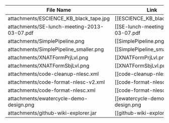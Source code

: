 | File Name | Link | Preview |
| --------- | ---- | ------- |
| attachments/ESCIENCE_KB_black_tape.jpg | [[ESCIENCE_KB_black_tape.jpg| attachments/ESCIENCE_KB_black_tape.jpg]] | [[ attachments/ESCIENCE_KB_black_tape.jpg|height=100px|width=100px]] |
| attachments/SE-lunch-meeting-2013-03-07.pdf | [[SE-lunch-meeting-2013-03-07.pdf| attachments/SE-lunch-meeting-2013-03-07.pdf]] | [[ attachments/SE-lunch-meeting-2013-03-07.pdf|height=100px|width=100px]] |
| attachments/SimplePipeline.png | [[SimplePipeline.png| attachments/SimplePipeline.png]] | [[ attachments/SimplePipeline.png|height=100px|width=100px]] |
| attachments/SimplePipeline_smaller.png | [[SimplePipeline_smaller.png| attachments/SimplePipeline_smaller.png]] | [[ attachments/SimplePipeline_smaller.png|height=100px|width=100px]] |
| attachments/XNATFormPrjLvl.png | [[XNATFormPrjLvl.png| attachments/XNATFormPrjLvl.png]] | [[ attachments/XNATFormPrjLvl.png|height=100px|width=100px]] |
| attachments/XNATFormSbjLvl.png | [[XNATFormSbjLvl.png| attachments/XNATFormSbjLvl.png]] | [[ attachments/XNATFormSbjLvl.png|height=100px|width=100px]] |
| attachments/code-cleanup-nlesc.xml | [[code-cleanup-nlesc.xml| attachments/code-cleanup-nlesc.xml]] | [[ attachments/code-cleanup-nlesc.xml|height=100px|width=100px]] |
| attachments/code-format-nlesc-v2.xml | [[code-format-nlesc-v2.xml| attachments/code-format-nlesc-v2.xml]] | [[ attachments/code-format-nlesc-v2.xml|height=100px|width=100px]] |
| attachments/code-format-nlesc.xml | [[code-format-nlesc.xml| attachments/code-format-nlesc.xml]] | [[ attachments/code-format-nlesc.xml|height=100px|width=100px]] |
| attachments/ewatercycle-demo-design.png | [[ewatercycle-demo-design.png| attachments/ewatercycle-demo-design.png]] | [[ attachments/ewatercycle-demo-design.png|height=100px|width=100px]] |
| attachments/github-wiki-explorer.jar | [[github-wiki-explorer.jar| attachments/github-wiki-explorer.jar]] | [[ attachments/github-wiki-explorer.jar|height=100px|width=100px]] |
